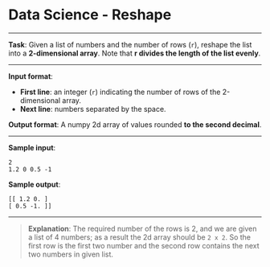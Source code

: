 # Data Science - Reshape

---

**Task**: Given a list of numbers and the number of rows (`r`), reshape the list into a **2-dimensional array**. Note that **r divides the length of the list evenly**.

---

**Input format**:
- **First line**: an integer (`r`) indicating the number of rows of the 2-dimensional array.
- **Next line**: numbers separated by the space.

**Output format**: A numpy 2d array of values rounded **to the second decimal**.

---

**Sample input**:  
```
2
1.2 0 0.5 -1
```

**Sample output**:  
```
[[ 1.2 0. ]
[ 0.5 -1. ]]
```

---

>**Explanation**: The required number of the rows is 2, and we are given a list of 4 numbers; as a result the 2d array should be `2 x 2`. So the first row is the first two number and the second row contains the next two numbers in given list.
